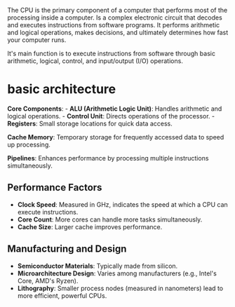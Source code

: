The CPU is the primary component of a computer that performs most of the processing inside a computer. Is a complex electronic circuit that decodes and executes instructions from software programs. It performs arithmetic and logical operations, makes decisions, and ultimately determines how fast your computer runs.

It's main function is to execute instructions from software through basic arithmetic, logical, control, and input/output (I/O) operations.


# basic architecture

**Core Components**:
    - **ALU (Arithmetic Logic Unit)**: Handles arithmetic and logical operations.
    - **Control Unit**: Directs operations of the processor.
    - **Registers**: Small storage locations for quick data access.

**Cache Memory**: Temporary storage for frequently accessed data to speed up processing.

**Pipelines**: Enhances performance by processing multiple instructions simultaneously.

## Performance Factors

- **Clock Speed**: Measured in GHz, indicates the speed at which a CPU can execute instructions.
- **Core Count**: More cores can handle more tasks simultaneously.
- **Cache Size**: Larger cache improves performance.

## Manufacturing and Design

- **Semiconductor Materials**: Typically made from silicon.
- **Microarchitecture Design**: Varies among manufacturers (e.g., Intel's Core, AMD's Ryzen).
- **Lithography**: Smaller process nodes (measured in nanometers) lead to more efficient, powerful CPUs.